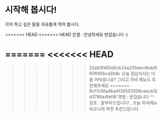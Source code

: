 # 시작해 봅시다!
각자 하고 싶은 말을 자유롭게 적어 봅시다.

<<<<<<< HEAD
<<<<<<< HEAD
        은겸 : 안녕하세요 반갑습니다 :)
        
=======
<<<<<<< HEAD
=======

>>>>>>> 22a93f465d0cb24a205dec9bdd560ff40bcd2b8c
오늘 점심식사는 다들 어떠셨나요? 그리고 저녁 메뉴도 추천해주세요
=======
>>>>>>> 8cf7c56a4ba4f30553306ceecb12d3786a4fef8f
영범 : 반갑습니다 ^^
장호 : 잘부탁드립니다! , 오늘 저녁메뉴 비오니까 파전 추천드립니다
